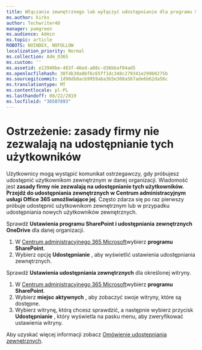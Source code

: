 ```yaml
---
title: Włączanie zewnętrznego lub wyłączyć udostępnianie dla programu SharePoint
ms.author: kirks
author: Techwriter40
manager: pamgreen
ms.audience: Admin
ms.topic: article
ROBOTS: NOINDEX, NOFOLLOW
localization_priority: Normal
ms.collection: Adm_O365
ms.custom: ''
ms.assetid: e13940be-483f-46ed-a88c-d36bbaf04ad5
ms.openlocfilehash: 30f4b30a86f6c65ff1dc348c279341e299b0275b
ms.sourcegitcommit: 1d98db8acb9959aba3b5e308a567ade6b62da56c
ms.translationtype: MT
ms.contentlocale: pl-PL
ms.lasthandoff: 08/22/2019
ms.locfileid: "36507893"
---
```

# <a name="warning-message-your-organizations-policies-dont-allow-you-to-share-with-these-users"></a>Ostrzeżenie: zasady firmy nie zezwalają na udostępnianie tych użytkowników

Użytkownicy mogą wystąpić komunikat ostrzegawczy, gdy próbujesz udostępnić użytkownikom zewnętrznym w danej organizacji. Wiadomość jest **zasady firmy nie zezwalają na udostępnianie tych użytkowników. Przejdź do udostępniania zewnętrznych w Centrum administracyjnym usługi Office 365 umożliwiające jej**. Często zdarza się po raz pierwszy próbuje udostępnić użytkownikom zewnętrznym lub w przypadku udostępniania nowych użytkowników zewnętrznych.

Sprawdź **Ustawienia programu SharePoint i udostępniania zewnętrznych OneDrive** dla danej organizacji.

1. W [Centrum administracyjnego 365 Microsoft](https://admin.microsoft.com/AdminPortal/Home#/homepage">https://admin.microsoft.com/)wybierz **programu SharePoint**.
3. Wybierz opcję **Udostępnianie** , aby wyświetlić ustawienia udostępniania zewnętrznych.

Sprawdź **Ustawienia udostępniania zewnętrznych** dla określonej witryny.

1. W [Centrum administracyjnego 365 Microsoft](https://admin.microsoft.com/AdminPortal/Home#/homepage">https://admin.microsoft.com/)wybierz **programu SharePoint**.
2. Wybierz **miejsc aktywnych** , aby zobaczyć swoje witryny, które są dostępne.
3. Wybierz witrynę, którą chcesz sprawdzić, a następnie wybierz przycisk **Udostępnianie** , który wyświetla na pasku menu, aby zweryfikować ustawienia witryny.

Aby uzyskać więcej informacji zobacz [Omówienie udostępniania zewnętrznych](https://docs.microsoft.com/sharepoint/external-sharing-overview).